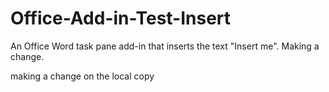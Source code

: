 # Office-Add-in-Test-Insert
An Office Word task pane add-in that inserts the text "Insert me".
Making a change.

making a change on the local copy

